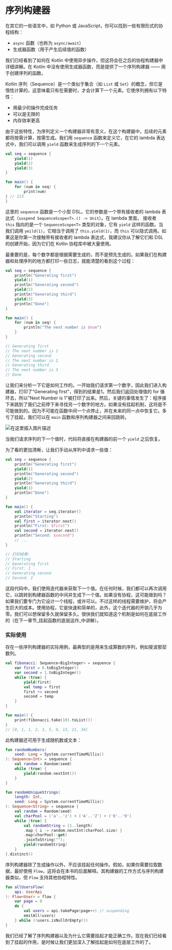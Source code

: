 # 序列构建器

在其它的一些语言中，如 Python 或 JavaScript，你可以找到一些有限形式的协程结构：

* `async` 函数（也称为 `async/await`）
* 生成器函数（用于产生后续值的函数）

我们已经看到了如何在 Kotlin 中使用异步操作，但这将会在之后的协程构建器中详细讲解。在 Kotlin 中没有使用生成器函数，而是提供了一个序列构建器 —— 用于创建序列的函数。

Kotlin 序列（Sequence）是一个类似于集合（如 `List` 或 `Set`）的概念，但它是惰性计算的，这意味着只有在需要时，才会计算下一个元素。它使序列拥有以下特性：

* 用最少的操作完成任务
* 可以是无限的
* 内存效率更高

由于这些特性，为序列定义一个构建器非常有意义，在这个构建器中，后续的元素都将按需计算，按需生成。我们用 `sequence` 函数来定义它，在它的 lambda 表达式中，我们可以调用 `yield` 函数来生成序列的下一个元素。

```kotlin
val seq = sequence {
    yield(1)
    yield(2)
    yield(3)
}

fun main() {
    for (num in seq) {
        print(num)
} // 123
}
```

这里的 `sequence` 函数是一个小型 DSL。它的参数是一个带有接收者的 lambda 表达式（`suspend SequenceScope<T>.() -> Unit`）。在 lambda 里面， 接收者 `this` 指向的是一个 `SequenceScope<T>` 类型的对象，它有 `yield` 这样的函数。当我们调用 `yeild(1)`，它相当于调用了 `this.yield(1)`，而 `this` 可以隐式调用。如果这是你第一次接触带有接收者的 lambda 表达式，我建议你从了解它们和 DSL 的创建开始，因为它们在 Kotlin 协程库中被大量使用。

最重要的是，每个数字都是根据需要生成的，而不是预先生成的。如果我们在构建器和处理序列的地方都打印一些日志，就能清楚的看到这个过程：

```kotlin
val seq = sequence {
    println("Generating first")
    yield(1)
    println("Generating second")
    yield(2)
    println("Generating third")
    yield(3)
    println("Done")
}

fun main() {
    for (num in seq) {
        println("The next number is $num")
    }
}

// Generating first
// The next number is 1
// Generating second
// The next number is 2
// Generating third
// The next number is 3
// Done
```

让我们来分析一下它是如何工作的。一开始我们请求第一个数字，因此我们进入构建器，打印了"Generating first"，得到的结果是1。然后我们返回处理值的 for 循环去，所以"Next Number is 1"被打印了出来。然后，关键的事情发生了：程序接下来跳到了我们之前停下来寻找另一个数字的地方。如果没有挂起机制，这将是不可能做到的。因为不可能在函数中间一个点停止，并在未来的同一点中恢复它。多亏了挂起，我们可以在 `main` 函数和序列构建器之间来回跳转。

![在这里插入图片描述](https://img-blog.csdnimg.cn/5bd5b63bdbed4c73bb3f8dc59a398639.png)

当我们请求序列的下一个值时，代码将直接在构建器的前一个 `yield` 之后恢复。

为了看的更加清晰，让我们手动从序列中请求一些值：

```kotlin
val seq = sequence {
    println("Generating first")
    yield(1)
    println("Generating second")
    yield(2)
    println("Generating third")
    yield(3)
    println("Done")
}

fun main() {
    val iterator = seq.iterator()
    println("Starting")
    val first = iterator.next()
    println("First: $first")
    val second = iterator.next()
    println("Second: $second")
    // ...
}

// 打印结果:
// Starting
// Generating first
// First: 1
// Generating second
// Second: 2
```

这段代码中，我们使用迭代器来获取下一个值。在任何时候，我们都可以再次调用它，以跳转到构建器函数的中间并生成下一个值。如果没有协程，这可能做到吗？如果我们要专门为它设计一个线程，或许可以。不过这样的线程需要维护，将会产生巨大的成本。使用协程，它是快速和简单的，此外，这个迭代器的开销几乎为零。我们可以想保留多久就保留多久。很快我们就知道这个机制是如何在底层工作的（在下一章节_挂起函数的底层运作_中讲解）。

### 实际使用

存在一些序列构建器的实际用例，最典型的是用来生成算数的序列，例如斐波那契数列。

```kotlin
val fibonacci: Sequence<BigInteger> = sequence {
    var first = 0.toBigInteger()
    var second = 1.toBigInteger()
    while (true) {
        yield(first)
        val temp = first
        first += second
        second = temp
    }
}

fun main() {
    print(fibonacci.take(10).toList())
}
// [0, 1, 1, 2, 3, 5, 8, 13, 21, 34]
```

此构建器还可用于生成随机数或文本：

```kotlin
fun randomNumbers(
    seed: Long = System.currentTimeMillis()
): Sequence<Int> = sequence {
    val random = Random(seed)
    while (true) {
        yield(random.nextInt())
    }
}

fun randomUniqueStrings(
    length: Int,
    seed: Long = System.currentTimeMillis()
): Sequence<String> = sequence {
    val random = Random(seed)
    val charPool = ('a'..'z') + ('A'..'Z') + ('0'..'9')
    while (true) {
        val randomString = (1..length)
        .map { i -> random.nextInt(charPool.size) }
        .map(charPool::get)
        .joinToString("");
        yield(randomString)
    }
}.distinct()
```

序列构建器除了生成操作以外，不应该挂起任何操作。假如，如果你需要拉取数据，最好使用 `Flow`，这将会在本书的后面解释。其构建器的工作方式与序列构建器类似，但 `Flow` 支持其他协程特性。

```kotlin
fun allUsersFlow(
    api: UserApi
): Flow<User> = flow {
    var page = 0
    do {
        val users = api.takePage(page++) // suspending
        emitAll(users)
    } while (!users.isNullOrEmpty())
}
```

我们已经了解了序列构建器以及为什么它需要挂起才能正确工作。现在我们已经看到了挂起的作用，是时候让我们更加深入了解挂起是如何在底层工作的了。
